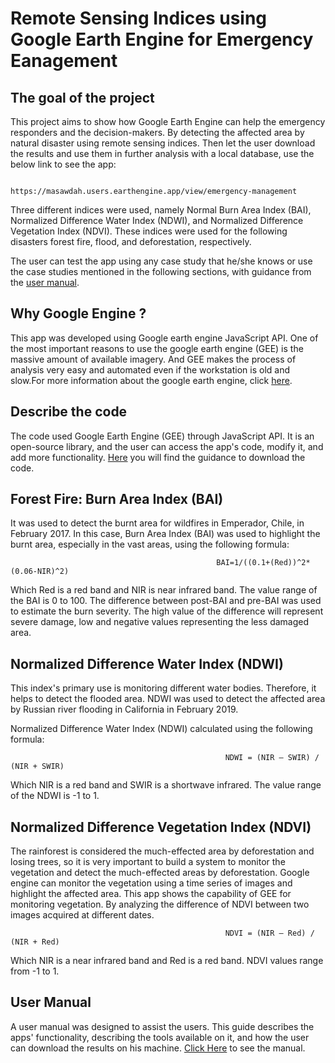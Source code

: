 # Remote Sensing Indices using Google Earth Engine for Emergency Eanagement

## The goal of the project
This project aims to show how Google Earth Engine can help the emergency responders and the decision-makers. By detecting the affected area by natural disaster using remote sensing indices. Then let the user download the results and use them in further analysis with a local database, use the below link to see the app: 

                                             https://masawdah.users.earthengine.app/view/emergency-management

Three different indices were used, namely Normal Burn Area Index (BAI),  Normalized Difference Water Index (NDWI), and  Normalized Difference Vegetation Index (NDVI). These indices were used for the following disasters forest fire, flood, and deforestation, respectively.

The user can test the app using any case study that he/she knows or use the case studies mentioned in the following sections, with guidance from the [user manual](userManual.md).


## Why Google Engine ?
This app was developed using Google earth engine JavaScript API. One of the most important reasons to use the google earth engine (GEE) is the massive amount of available imagery. And GEE makes the process of analysis very easy and automated even if the workstation is old and slow.For more information about the google earth engine, click [here](googleEngine.md).

## Describe the code 
The code used Google Earth Engine (GEE) through JavaScript API.  It is an open-source library, and the user can access the app's code, modify it, and add more functionality. [Here](codeUse.md) you will find the guidance to download the code.  

## Forest Fire: Burn Area Index (BAI)
It was used to detect the burnt area for wildfires in Emperador, Chile, in February 2017. In this case, Burn Area Index (BAI) was used to highlight the burnt area, especially in the vast areas, using the following formula:

                                                  BAI=1/((0.1+(Red))^2*(0.06-NIR)^2)

Which Red is a red band and NIR is near infrared band. The value range of the BAI is 0 to 100.
The difference between post-BAI and pre-BAI was used to estimate the burn severity. The high value of the difference will represent severe damage, low and negative values representing the less damaged area.

## Normalized Difference Water Index (NDWI)
This index's primary use is monitoring different water bodies. Therefore, it helps to detect the flooded area. NDWI was used to detect the affected area by Russian river flooding in California in February 2019. 

Normalized Difference Water Index (NDWI) calculated using the following formula: 

                                                    NDWI = (NIR – SWIR) / (NIR + SWIR)

 Which NIR is a red band and SWIR is a shortwave infrared. The value range of the NDWI is -1 to 1.


## Normalized Difference Vegetation Index (NDVI)
The rainforest is considered the much-effected area by deforestation and losing trees, so it is very important to build a system to monitor the vegetation and detect the much-effected areas by deforestation. Google engine can monitor the vegetation using a time series of images and highlight the affected area. This app shows the capability of GEE for monitoring vegetation. By analyzing the difference of NDVI between two images acquired at different dates.  

         
                                                    NDVI = (NIR – Red) / (NIR + Red)

Which NIR is a near infrared band and Red is a red band. NDVI values range from -1 to 1.


## User Manual
A user manual was designed to assist the users. This guide describes the apps' functionality, describing the tools available on it, and how the user can download the results on his machine. [Click Here](userManual.md) to see the manual.  





